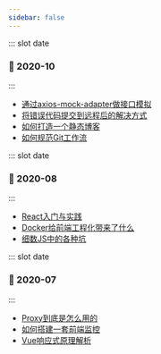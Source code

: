 ```yaml
---
sidebar: false
---
```


<BlogList>

::: slot date
### :date: 2020-10
:::

- [通过axios-mock-adapter做接口模拟](2020-10-10-axios-mock-adapter)
- [将错误代码提交到远程后的解决方式](2020-10-08-git-error-push-resolve)
- [如何打造一个静态博客](2020-11-12-how-to-write-and-deploy-cms)
- [如何规范Git工作流](2020-11-12-git-work-flow)

</BlogList>


<BlogList>

::: slot date
### :date: 2020-08
:::

- [React入门与实践](2020-10-10-axios-mock-adapter)
- [Docker给前端工程化带来了什么](2020-10-08-git-error-push-resolve)
- [细数JS中的各种坑](2020-11-12-how-to-write-and-deploy-cms)

</BlogList>

<BlogList>

::: slot date
### :date: 2020-07
:::

- [Proxy到底是怎么用的](2020-10-10-axios-mock-adapter)
- [如何搭建一套前端监控](2020-10-08-git-error-push-resolve)
- [Vue响应式原理解析](2020-11-12-how-to-write-and-deploy-cms)

</BlogList>